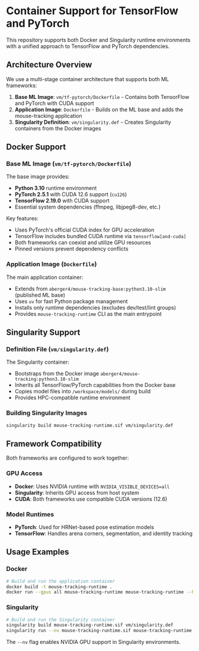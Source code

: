 # Container Support for TensorFlow and PyTorch

This repository supports both Docker and Singularity runtime environments with a unified approach to TensorFlow and PyTorch dependencies.

## Architecture Overview

We use a multi-stage container architecture that supports both ML frameworks:

1. **Base ML Image**: `vm/tf-pytorch/Dockerfile` - Contains both TensorFlow and PyTorch with CUDA support
2. **Application Image**: `Dockerfile` - Builds on the ML base and adds the mouse-tracking application
3. **Singularity Definition**: `vm/singularity.def` - Creates Singularity containers from the Docker images

## Docker Support

### Base ML Image (`vm/tf-pytorch/Dockerfile`)

The base image provides:
- **Python 3.10** runtime environment
- **PyTorch 2.5.1** with CUDA 12.6 support (`cu126`)
- **TensorFlow 2.19.0** with CUDA support
- Essential system dependencies (ffmpeg, libjpeg8-dev, etc.)

Key features:
- Uses PyTorch's official CUDA index for GPU acceleration
- TensorFlow includes bundled CUDA runtime via `tensorflow[and-cuda]`
- Both frameworks can coexist and utilize GPU resources
- Pinned versions prevent dependency conflicts

### Application Image (`Dockerfile`)

The main application container:
- Extends from `aberger4/mouse-tracking-base:python3.10-slim` (published ML base)
- Uses `uv` for fast Python package management
- Installs only runtime dependencies (excludes dev/test/lint groups)
- Provides `mouse-tracking-runtime` CLI as the main entrypoint

## Singularity Support

### Definition File (`vm/singularity.def`)

The Singularity container:
- Bootstraps from the Docker image `aberger4/mouse-tracking:python3.10-slim`
- Inherits all TensorFlow/PyTorch capabilities from the Docker base
- Copies model files into `/workspace/models/` during build
- Provides HPC-compatible runtime environment

### Building Singularity Images

```bash
singularity build mouse-tracking-runtime.sif vm/singularity.def
```

## Framework Compatibility

Both frameworks are configured to work together:

### GPU Access
- **Docker**: Uses NVIDIA runtime with `NVIDIA_VISIBLE_DEVICES=all`
- **Singularity**: Inherits GPU access from host system
- **CUDA**: Both frameworks use compatible CUDA versions (12.6)

### Model Runtimes
- **PyTorch**: Used for HRNet-based pose estimation models
- **TensorFlow**: Handles arena corners, segmentation, and identity tracking

## Usage Examples

### Docker
```bash
# Build and run the application container
docker build -t mouse-tracking-runtime .
docker run --gpus all mouse-tracking-runtime mouse-tracking-runtime --help
```

### Singularity
```bash
# Build and run the Singularity container
singularity build mouse-tracking-runtime.sif vm/singularity.def
singularity run --nv mouse-tracking-runtime.sif mouse-tracking-runtime --help
```

The `--nv` flag enables NVIDIA GPU support in Singularity environments.